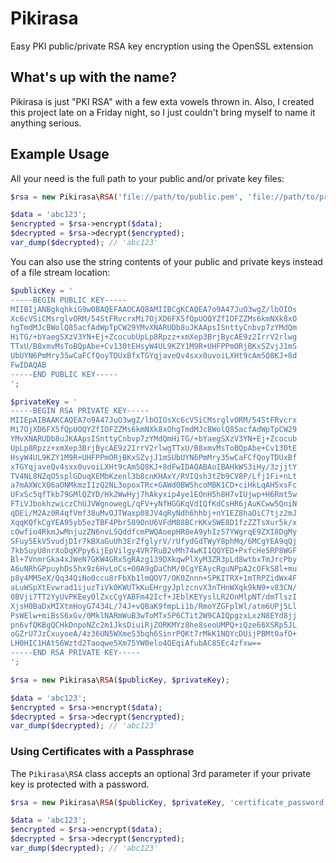 Pikirasa
========
Easy PKI public/private RSA key encryption using the OpenSSL extension

What's up with the name?
------------------------
Pikirasa is just "PKI RSA" with a few exta vowels thrown in. Also, I created this project late on a Friday night, so I just couldn't bring myself to name it anything serious.

Example Usage
-------------

All your need is the full path to your public and/or private key files:
```php
$rsa = new Pikirasa\RSA('file://path/to/public.pem', 'file://path/to/private.pem');

$data = 'abc123';
$encrypted = $rsa->encrypt($data);
$decrypted = $rsa->decrypt($encrypted);
var_dump($decrypted); // 'abc123'
```

You can also use the string contents of your public and private keys instead of a file stream location:

```php
$publicKey = '
-----BEGIN PUBLIC KEY-----
MIIBIjANBgkqhkiG9w0BAQEFAAOCAQ8AMIIBCgKCAQEA7o9A47JuO3wgZ/lbOIOs
Xc6cVSiCMsrglvORM/54StFRvcrxMi7OjXD6FX5fQpUOQYZfIOFZZMs6kmNXk8xO
hgTmdMJcBWolQ85acfAdWpTpCW29YMvXNARUDb8uJKAApsISnttyCnbvp7zYMdQm
HiTG/+bYaegSXzV3YN+Ej+ZcocubUpLp8Rpzz+xmXep3BrjBycAE9z2IrrV2rlwg
TTxU/B8xmvMsToBQpAbe+Cv130tEHsyW4UL9KZY1M9R+UHFPPmORjBKxSZvjJ1mS
UbUYN6PmMry35wCaFCfQoyTDUxBfxTGYqjaveQv4sxx0uvoiLXHt9cAm5Q8KJ+8d
FwIDAQAB
-----END PUBLIC KEY-----
';

$privateKey = '
-----BEGIN RSA PRIVATE KEY-----
MIIEpAIBAAKCAQEA7o9A47JuO3wgZ/lbOIOsXc6cVSiCMsrglvORM/54StFRvcrx
Mi7OjXD6FX5fQpUOQYZfIOFZZMs6kmNXk8xOhgTmdMJcBWolQ85acfAdWpTpCW29
YMvXNARUDb8uJKAApsISnttyCnbvp7zYMdQmHiTG/+bYaegSXzV3YN+Ej+Zcocub
UpLp8Rpzz+xmXep3BrjBycAE9z2IrrV2rlwgTTxU/B8xmvMsToBQpAbe+Cv130tE
HsyW4UL9KZY1M9R+UHFPPmORjBKxSZvjJ1mSUbUYN6PmMry35wCaFCfQoyTDUxBf
xTGYqjaveQv4sxx0uvoiLXHt9cAm5Q8KJ+8dFwIDAQABAoIBAHkWS3iHy/3zjjtY
TV4NL8NZqO5splGDuqXEMbKzenl3b8cnKHAxY/RVIQsh3tZb9CV8P/Lfj1Fi+nLt
a7mAXWcXO6aONMkmzI1zQ2NL3opoxTRc+GAWd0BW5hcoMBK1CD+ciHkLqAH5xsFc
UFxSc5qfTkb79GMlQZYD/Hk2WwHyj7hAkyxip4ye1EOnH5h8H7vIUjwp+H6Rmt5w
FTiVJbokhzwiczChUJVWgnowegL/qFV+yNfHGGKqVdIQfKdCsHR6jAuKCww5QniN
qDEi/M2Az0R4qfVmf38uMvOJTWaxp08JV4qRyNdh6hhbj+nY1EZ8haOiC7tjz2mJ
XqqKQfkCgYEA95yb5ezTBF4Pbr589OnU6VFdM88BCrKKvSWE8D1fzZZTsXur5k/x
cOwfio4RkmJwMnjuzZN6nvL5QddfcmPWQAoepHR8eA9yhIz57YWgrqE9ZXI8DgMy
SFuy5EkV5vudjDIr7kBXaGuUh3ErZfglyrV/rUfydGdTWyY8phMq/6MCgYEA9qQj
7kb5uyU8nrXoDqKPpy6ijEpVilgy4VR7RuB2vMh74wKI1QQYED+PxfcHe5RP8WGF
Bl+7VnmrGka4xJWeN7GKW4GRx5gRAzg139DXkqwPlXyM3ZR3pLd8wtbxTmJrcPby
A6uNRhGPpuyhDs5hx9z6HvLoCs+O0A9gDaChM/0CgYEAycRguNPpA2cOFkS8l+mu
p8y4MM5eX/Qq34QiNo0ccu8rFbXb1lmQOV7/OK0Znnn+SPKITRX+1mTRPZidWx4F
aLuWSpXtEvwrad1ijuzTiVk0KWUTkKuEHrgyJplzcnvX3nTHnWXqk9kN9+v83CN/
0BVji7TT2YyUvPKEeyOlZxcCgYABFm42Icf+JEblKEYyslLR2OnMlpNT/dmTlszI
XjsH0BaDxMIXtmHoyG7434L/74J+vQBaK9fmpLi1b/RmoYZGFplWl/atm6UPj5Ll
PsWElw+miBsS6xGv/0MklNARmWuB3wToMTx5P6CTit2W9CAIQpgzxLxzN8EYd8jj
pn6vfQKBgQCHkDnpoNZc2m1JksDiuiRjZORKMYz8he8seoUMPQ+iQze66XSRp5JL
oGZrU7JzCxuyoeA/4z36UN5WXmeS3bqh6SinrPQKt7rMkK1NQYcDUijPBMt0afO+
LH0HIC1HAtS6Wztd2Taoqwe5Xm75YW0elo4OEqiAfubAC85Ec4zfxw==
-----END RSA PRIVATE KEY-----
';

$rsa = new Pikirasa\RSA($publicKey, $privateKey);

$data = 'abc123';
$encrypted = $rsa->encrypt($data);
$decrypted = $rsa->decrypt($encrypted);
var_dump($decrypted); // 'abc123'
```

### Using Certificates with a Passphrase

The `Pikirasa\RSA` class accepts an optional 3rd parameter if your private key
is protected with a password.

```php
$rsa = new Pikirasa\RSA($publicKey, $privateKey, 'certificate_password');

$data = 'abc123';
$encrypted = $rsa->encrypt($data);
$decrypted = $rsa->decrypt($encrypted);
var_dump($decrypted); // 'abc123'
```

